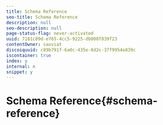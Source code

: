 ```yaml
---
title: Schema Reference
seo-title: Schema Reference
description: null
seo-description: null
page-status-flag: never-activated
uuid: 7181c89d-e765-4cc5-9225-db008f839f23
contentOwner: sauviat
discoiquuid: c89b791f-6a0c-435e-8d2c-37f9954e839c
iscontainer: true
index: y
internal: n
snippet: y
---
```


# Schema Reference{#schema-reference}

